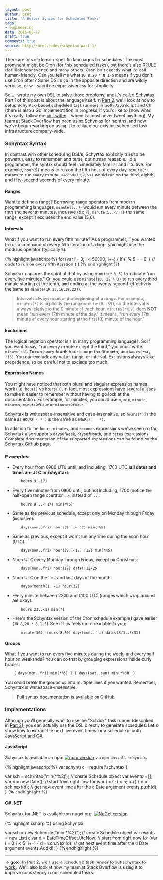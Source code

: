 ```yaml
---
layout: post
author: bret
title: "A Better Syntax for Scheduled Tasks"
tags:
- engineering
date: 2015-08-27
draft: true
comments: true
source: http://bret.codes/schyntax-part-1/
---
```


There are lots of domain-specific languages for schedules. The most prominent might be [Cron](https://en.wikipedia.org/wiki/Cron) (for \*nix scheduled tasks), but there's also [RRULE](http://www.kanzaki.com/docs/ical/rrule.html) (for iCalendar events) and many others. Cron isn't exactly what I'd call human-friendly. Can you tell me what `10 8,20 * 8 1-5` means if you don't use Cron often? Some DSL's go in the opposite direction and are wildly verbose, or will sacrifice expressiveness for simplicity.

So... I wrote my own DSL to [solve those problems](https://xkcd.com/927/), and it's called Schyntax. Part 1 of this post is about the language itself. In [Part 2](http://bret.codes/schyntax-part-2), we'll look at how to setup Schyntax-based scheduled task runners in both JavaScript and C# (there is also a Go implementation in progress, if you'd like to know when it's ready, follow me [on Twitter](https://twitter.com/bretcope)... where I almost never tweet anything). My team at Stack Overflow has been using Schyntax for months, and now we've begun working on using it to replace our existing scheduled task infrastructure company-wide.

### Schyntax Syntax

In contrast with other scheduling DSL's, Schyntax explicitly tries to be powerful, easy to remember, and terse, but human readable. To a programmer, the syntax should feel immediately familiar and intuitive. For example, `hour(5)` means to run on the fifth hour of every day. `minute(*)` means to run every minute. `seconds(3,8,52)` would run on the third, eighth, and fifty-second seconds of every minute.

#### Ranges

Want to define a range? Borrowing range operators from modern programming languages, `minute(5..7)` would run every minute between the fifth and seventh minutes, inclusive (5,6,7). `minute(5..<7)` is the same range, except it excludes the end value (5,6).

#### Intervals

What if you want to run every fifth minute? As a programmer, if you wanted to run a command on every fifth iteration of a loop, you might use the modulus operator (typically `%`).

{% highlight javascript %}
for (var i = 0; i < 50000; i++) {
    if (i % 5 == 0) {
        // code to run on every fifth iteration
    }
}
{% endhighlight %}

Schyntax captures the spirit of that by using `minute(* % 5)` to indicate "run every five minutes." Or, you could use `minute(10..22 % 3)` to run every third minute starting at the tenth, and ending at the twenty-second (effectively the same as `minute(10,13,16,19,22)`).

> Intervals always reset at the beginning of a range. For example, `minutes(*)` is implicitly the range `minutes(0..59)`, so the interval is always relative to the 0 minute of each hour. `minutes(*%17)` does __NOT__ mean "run every 17th minute of the day." It means, "run every 17th minute of every hour starting at the first (0) minute of the hour."

#### Exclusions

The logical negation operator is `!` in many programming languages. So if you want to say, "run every minute except the third," you could write `minute(!3)`. To run every fourth hour except the fifteenth, use `hours(*%4, !15)`. You can exclude any value, range, or interval. Exclusions always take precedence, so be careful not to exclude too much.

#### Expression Names

You might have noticed that both plural and singular expression names work (i.e. `hour()` vs `hours()`). In fact, most expressions have several aliases to make it easier to remember without having to go look at the documentation. For example, for minutes, you could use `m`, `min`, `minute`, `minutes`, `minuteOfHour` or `minutesOfHour`.

Schyntax is whitespace-insensitive and case-insensitive, so `hours(*)` is the same as `HOURS ( * )` is the same as `hOuRs(    *)`.
 
In addition to the `hours`, `minutes`, and `seconds` expressions we've seen so far, Schyntax also supports `daysOfWeek`, `daysOfMonth`, and `dates` expressions. Complete documentation of the supported expressions can be found on the [Schyntax GitHub page](https://github.com/schyntax/schyntax#expressions).

### Examples

* Every hour from 0900 UTC until, and including, 1700 UTC (__all dates and times are UTC in Schyntax__):

    <pre><code>    hours(9..17)</code></pre>

* Every five minutes from 0900 until, but not including, 1700 (notice the half-open range operator `..<` instead of `..`):
  
    <pre><code>    hours(9 ..< 17) min(*%5)</code></pre>

* Same as the previous schedule, except only on Monday through Friday (inclusive):

    <pre><code>    days(mon..fri) hours(9 ..< 17) min(*%5)</code></pre>

* Same as previous, except it won't run any time during the noon hour (UTC):

    <pre><code>    days(mon..fri) hours(9..<17, !12) min(*%5)</code></pre>

* Noon UTC every Monday through Friday, except on Christmas:

    <pre><code>    days(mon..fri) hour(12) date(!12/25)</code></pre>

* Noon UTC on the first and last days of the month:

    <pre><code>    daysofmonth(1, -1) hour(12)</code></pre>

* Every minute between 2300 and 0100 UTC (ranges which wrap around are okay):

    <pre><code>    hours(23..<1) min(*)</code></pre>

* Here's the Schyntax version of the Cron schedule example I gave earlier (`10 8,20 * 8 1-5`). See if this feels more readable to you:

    <pre><code>    minute(10), hours(8,20) days(mon..fri) dates(8/1..8/31)</code></pre>

#### Groups

What if you want to run every five minutes during the week, and every half hour on weekends? You can do that by grouping expressions inside curly braces:

<pre><code>    { days(mon..fri) min(*%5) } { days(sat..sun) min(*%30) }</code></pre>

You could break the groups up into multiple lines if you wanted. Remember, Schyntax is whitespace-insensitive.

> [Full syntax documentation is available on GitHub](https://github.com/schyntax/schyntax).

### Implementations

Although you'll generally want to use the "Schtick" task runner (described in [Part 2](http://bret.codes/schyntax-part-2)), you can actually use the DSL directly to generate schedules. Let's show how to extract the next five event times for a schedule in both JavaScript and C#.

#### JavaScript

Schyntax is available on npm [![npm version](https://badge.fury.io/js/schyntax.svg)](http://badge.fury.io/js/schyntax) via `npm install schyntax`.

{% highlight javascript %}
var schyntax = require('schyntax');

var sch = schyntax('min(*%2)'); // create Schedule object
var events = [];
var d = new Date(); // start from right now
for (var i = 0; i < 5; i++) {
  d = sch.next(d); // get next event time after the `d` Date argument
  events.push(d);
}
{% endhighlight %}

#### C# .NET

Schyntax for .NET is available on nuget.org. [![NuGet version](https://badge.fury.io/nu/Schyntax.svg)](http://badge.fury.io/nu/Schyntax)

{% highlight csharp %}
using Schyntax;

var sch = new Schedule("min(*%2)"); // create Schedule object
var events = new List<DateTimeOffset>();
var d = DateTimeOffset.UtcNow; // start from right now
for (var i = 0; i < 5; i++)
{
    d = sch.Next(d); // get next event time after the `d` Date argument
    events.Add(d);
}
{% endhighlight %}

---

→ __goto__: [In Part 2, we'll use a scheduled task runner to put schyntax to work.](http://bret.codes/schyntax-part-2). We'll also look at how my team at Stack Overflow is using it to improve consistency in our scheduled tasks.